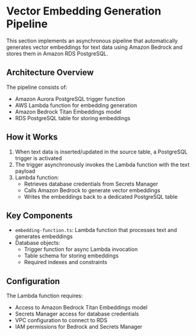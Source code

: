 # Vector Embedding Generation Pipeline

This section implements an asynchronous pipeline that automatically generates vector embeddings for text data using Amazon Bedrock and stores them in Amazon RDS PostgreSQL.

## Architecture Overview

The pipeline consists of:
- Amazon Aurora PostgreSQL trigger function
- AWS Lambda function for embedding generation
- Amazon Bedrock Titan Embeddings model
- RDS PostgreSQL table for storing embeddings

## How it Works

1. When text data is inserted/updated in the source table, a PostgreSQL trigger is activated
2. The trigger asynchronously invokes the Lambda function with the text payload
3. Lambda function:
   - Retrieves database credentials from Secrets Manager
   - Calls Amazon Bedrock to generate vector embeddings
   - Writes the embeddings back to a dedicated PostgreSQL table

## Key Components

- `embedding-function.ts`: Lambda function that processes text and generates embeddings
- Database objects:
  - Trigger function for async Lambda invocation
  - Table schema for storing embeddings
  - Required indexes and constraints

## Configuration

The Lambda function requires:
- Access to Amazon Bedrock Titan Embeddings model
- Secrets Manager access for database credentials
- VPC configuration to connect to RDS
- IAM permissions for Bedrock and Secrets Manager

